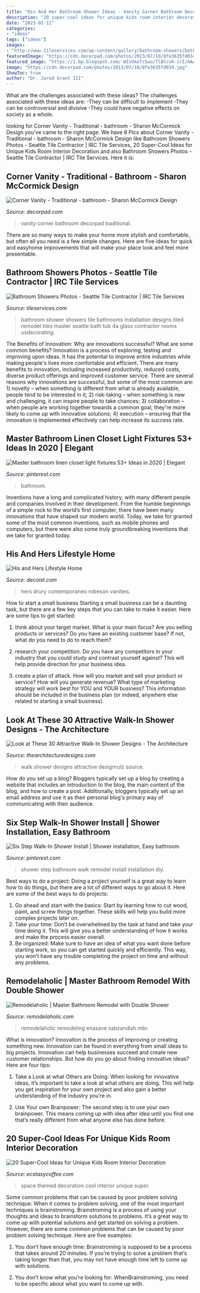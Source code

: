 ```yaml
---
title: "His And Her Bathroom Shower Ideas - Vanity Corner Bathroom Decorpad Traditional"
description: "20 super-cool ideas for unique kids room interior decoration"
date: "2023-01-11"
categories:
- "ideas"
tags: ["ideas"]
images:
- "http://www.tileservices.com/wp-content/gallery/bathroom-showers/bathroom-shower-4a.jpg"
featuredImage: "https://cdn.decorpad.com/photos/2013/07/10/8fe3635fd034.jpg"
featured_image: "https://1.bp.blogspot.com/-WIvOkeTcSwo/TlBCcsK-irI/AAAAAAAAAXE/knN9NwwTjlk/s1600/MBR+Shower+2.jpg"
image: "https://cdn.decorpad.com/photos/2013/07/10/8fe3635fd034.jpg"
ShowToc: true
author: "Dr. Jarod Grant III"
---
```



What are the challenges associated with these ideas?
The challenges associated with these ideas are: 
-They can be difficult to implement
-They can be controversial and divisive
-They could have negative effects on society as a whole.

	

		
looking for Corner Vanity - Traditional - bathroom - Sharon McCormick Design you've came to the right page. We have 8 Pics about Corner Vanity - Traditional - bathroom - Sharon McCormick Design like Bathroom Showers Photos - Seattle Tile Contractor | IRC Tile Services, 20 Super-Cool Ideas for Unique Kids Room Interior Decoration and also Bathroom Showers Photos - Seattle Tile Contractor | IRC Tile Services. Here it is:
		
    
## Corner Vanity - Traditional - Bathroom - Sharon McCormick Design

<img loading=lazy src="https://cdn.decorpad.com/photos/2013/07/10/8fe3635fd034.jpg" onerror="this.onerror=null;this.src='https://tse1.mm.bing.net/th?id=OIP.8PQGwznN_8hfVowMwiDnQQAAAA&amp;pid=15.1';" alt="Corner Vanity - Traditional - bathroom - Sharon McCormick Design">

_Source: decorpad.com_

>vanity corner bathroom decorpad traditional. 

	

There are so many ways to make your home more stylish and comfortable, but often all you need is a few simple changes. Here are five ideas for quick and easyhome improvements that will make your place look and feel more presentable.

    
## Bathroom Showers Photos - Seattle Tile Contractor | IRC Tile Services

<img loading=lazy src="http://www.tileservices.com/wp-content/gallery/bathroom-showers/bathroom-shower-4a.jpg" onerror="this.onerror=null;this.src='https://tse3.mm.bing.net/th?id=OIP.tG28-xH1yo-RZbfaIBy6pQHaJ4&amp;pid=15.1';" alt="Bathroom Showers Photos - Seattle Tile Contractor | IRC Tile Services">

_Source: tileservices.com_

>bathroom shower showers tile bathrooms installation designs tiled remodel tiles master seattle bath tub 4a glass contractor rooms usdecorating. 

	

The Benefits of Innovation: Why are innovations successful? What are some common benefits?
Innovation is a process of exploring, testing and improving upon ideas. It has the potential to improve entire industries while making people's lives more comfortable and efficient. There are many benefits to innovation, including increased productivity, reduced costs, diverse product offerings and improved customer service.
There are several reasons why innovations are successful, but some of the most common are: 1) novelty – when something is different from what is already available, people tend to be interested in it; 2) risk-taking – when something is new and challenging, it can inspire people to take chances; 3) collaboration – when people are working together towards a common goal, they're more likely to come up with innovative solutions; 4) execution – ensuring that the innovation is implemented effectively can help increase its success rate.

    
## Master Bathroom Linen Closet Light Fixtures 53+ Ideas In 2020 | Elegant

<img loading=lazy src="https://i.pinimg.com/736x/0c/ed/73/0ced73b8d200730c65a190e17b1d77f0.jpg" onerror="this.onerror=null;this.src='https://tse3.mm.bing.net/th?id=OIP.x8-vJywpbfB2na7FAoiTpgAAAA&amp;pid=15.1';" alt="Master bathroom linen closet light fixtures 53+ Ideas in 2020 | Elegant">

_Source: pinterest.com_

>bathroom. 

	

Inventions have a long and complicated history, with many different people and companies involved in their development. From the humble beginnings of a simple rock to the world’s first computer, there have been many innovations that have shaped our modern world. Today, we take for granted some of the most common inventions, such as mobile phones and computers, but there were also some truly groundbreaking inventions that we take for granted today.

    
## His And Hers Lifestyle Home

<img loading=lazy src="https://cdn.decoist.com/wp-content/uploads/2013/12/ultra-contemporary-bathroom-for-him-and-her.jpg" onerror="this.onerror=null;this.src='https://tse3.mm.bing.net/th?id=OIP.31abxxcGuWETexo5qH3GbgHaE7&amp;pid=15.1';" alt="His and Hers Lifestyle Home">

_Source: decoist.com_

>hers drury contemporaneo robeson vanities. 

	

How to start a small business
Starting a small business can be a daunting task, but there are a few key steps that you can take to make it easier. Here are some tips to get started:
1. think about your target market. What is your main focus? Are you selling products or services? Do you have an existing customer base? If not, what do you need to do to reach them?

2. research your competition. Do you have any competitors in your industry that you could study and contrast yourself against? This will help provide direction for your business idea.

3. create a plan of attack. How will you market and sell your product or service? How will you generate revenue? What type of marketing strategy will work best for YOU and YOUR business? This information should be included in the business plan (or indeed, anywhere else related to starting a small business).

    
## Look At These 30 Attractive Walk-In Shower Designs - The Architecture

<img loading=lazy src="https://thearchitecturedesigns.com/wp-content/uploads/2018/07/4.Walk-In-Shower.jpg" onerror="this.onerror=null;this.src='https://tse2.mm.bing.net/th?id=OIP.cqRALSRYaqAblG9iM1ZLlQHaLH&amp;pid=15.1';" alt="Look at These 30 Attractive Walk-In Shower Designs - The Architecture">

_Source: thearchitecturedesigns.com_

>walk shower designs attractive designrulz source. 

	

How do you set up a blog?
Bloggers typically set up a blog by creating a website that includes an introduction to the blog, the main content of the blog, and how to create a post. Additionally, bloggers typically set up an email address and use it as their personal blog's primary way of communicating with their audience.

    
## Six Step Walk-In Shower Install | Shower Installation, Easy Bathroom

<img loading=lazy src="https://i.pinimg.com/736x/81/e8/14/81e814130cf58b22a62a427f242c21b5.jpg" onerror="this.onerror=null;this.src='https://tse1.mm.bing.net/th?id=OIP.cZm3y_BVZdpcXFfyDL_RugHaLH&amp;pid=15.1';" alt="Six Step Walk-In Shower Install | Shower installation, Easy bathroom">

_Source: pinterest.com_

>shower step bathroom walk remodel install installation diy. 

	

Best ways to do a project:
Doing a project yourself is a great way to learn how to do things, but there are a lot of different ways to go about it. Here are some of the best ways to do projects: 
1. Go ahead and start with the basics: Start by learning how to cut wood, paint, and screw things together. These skills will help you build more complex projects later on. 
2. Take your time: Don’t be overwhelmed by the task at hand and take your time doing it. This will give you a better understanding of how it works and make the process easier overall. 
3. Be organized: Make sure to have an idea of what you want done before starting work, so you can get started quickly and efficiently. This way, you won’t have any trouble completing the project on time and without any problems.

    
## Remodelaholic | Master Bathroom Remodel With Double Shower

<img loading=lazy src="https://1.bp.blogspot.com/-WIvOkeTcSwo/TlBCcsK-irI/AAAAAAAAAXE/knN9NwwTjlk/s1600/MBR+Shower+2.jpg" onerror="this.onerror=null;this.src='https://tse3.mm.bing.net/th?id=OIP.15WOvdcWjKjC5XyNRC0b2wHaJ6&amp;pid=15.1';" alt="Remodelaholic | Master Bathroom Remodel with Double Shower">

_Source: remodelaholic.com_

>remodelaholic remodeling enasave sabzandish mbr. 

	

What is innovation?
Innovation is the process of improving or creating something new. Innovation can be found in everything from small ideas to big projects. Innovation can help businesses succeed and create new customer relationships. But how do you go about finding innovative ideas? Here are four tips:
1. Take a Look at what Others are Doing: When looking for innovative ideas, it’s important to take a look at what others are doing. This will help you get inspiration for your own project and also gain a better understanding of the industry you’re in.

2. Use Your own Brainpower: The second step is to use your own brainpower. This means coming up with idea after idea until you find one that’s really different from what anyone else has done before.


    
## 20 Super-Cool Ideas For Unique Kids Room Interior Decoration

<img loading=lazy src="https://i1.wp.com/www.ecstasycoffee.com/wp-content/uploads/2017/05/space-themed-kids-room.jpg?resize=678%2C960" onerror="this.onerror=null;this.src='https://tse4.mm.bing.net/th?id=OIP.gAQin8W2Vniq6b8c5-ZrbgHaKf&amp;pid=15.1';" alt="20 Super-Cool Ideas for Unique Kids Room Interior Decoration">

_Source: ecstasycoffee.com_

>space themed decoration cool interior unique super. 

	

Some common problems that can be caused by poor problem solving technique:
When it comes to problem solving, one of the most important techniques is brainstroming. Brainstroming is a process of using your thoughts and ideas to brainstorm solutions to problems. It’s a great way to come up with potential solutions and get started on solving a problem. However, there are some common problems that can be caused by poor problem solving technique. Here are five examples:
1) You don’t have enough time: Brainstroming is supposed to be a process that takes around 20 minutes. If you’re trying to solve a problem that’s taking longer than that, you may not have enough time left to come up with solutions.

2) You don’t know what you’re looking for: WhenBrainstroming, you need to be specific about what you want to come up with.

